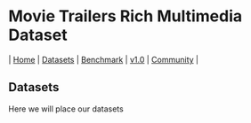 # Movie Trailers Rich Multimedia Dataset

| [Home](index) | [Datasets](datasets) | [Benchmark](benchmark) | [v1.0](version) | [Community](community) |

## Datasets
Here we will place our datasets
